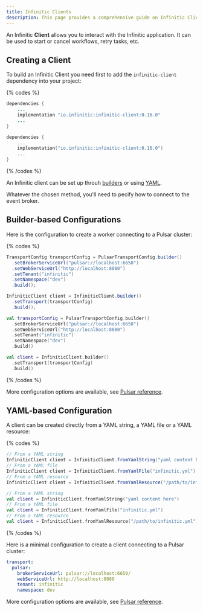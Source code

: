 ```yaml
---
title: Infinitic Clients
description: This page provides a comprehensive guide on Infinitic Clients, essential components for interacting with Infinitic applications. Learn how to create, configure, and utilize clients to manage workflows, retry tasks, and perform other crucial operations in your distributed system. Discover the flexibility of builder-based and YAML-based configurations for seamless integration with your Infinitic infrastructure.
---
```


An Infinitic **Client**  allows you to interact with the Infinitic application. It can be used to start or cancel workflows, retry tasks, etc.

## Creating a Client

To build an Infinitic Client you need first to add the `infinitic-client` dependency into your project:

{% codes %}

```java
dependencies {
    ...
    implementation "io.infinitic:infinitic-client:0.16.0"
    ...
}
```

```kotlin
dependencies {
    ...
    implementation("io.infinitic:infinitic-client:0.16.0")
    ...
}
```

{% /codes %}

An Infinitic client can be set up throuh [builders](#builder-based-configuration) or using [YAML](#yaml-based-configuration). 

Whatever the chosen method, you'll need to pecify how to connect to the event broker. 

## Builder-based Configurations

Here is the configuration to create a worker connecting to a Pulsar cluster:

{% codes %}

```java
TransportConfig transportConfig = PulsarTransportConfig.builder()
  .setBrokerServiceUrl("pulsar://localhost:6650")
  .setWebServiceUrl("http://localhost:8080") 
  .setTenant("infinitic")
  .setNamespace("dev")
  .build();

InfiniticClient client = InfiniticClient.builder()
  .setTransport(transportConfig)
  .build();
```

```kotlin
val transportConfig = PulsarTransportConfig.builder()
  .setBrokerServiceUrl("pulsar://localhost:6650")
  .setWebServiceUrl("http://localhost:8080")
  .setTenant("infinitic")
  .setNamespace("dev")
  .build()

val client = InfiniticClient.builder()
  .setTransport(transportConfig)
  .build()
``` 

{% /codes %}

More configuration options are available, see [Pulsar reference](/docs/references/pulsar).

## YAML-based Configuration

A client can be created directly from a YAML string, a YAML file or a YAML resource:

{% codes %}

```java
// From a YAML string
InfiniticClient client = InfiniticClient.fromYamlString("yaml content here");
// From a YAML file
InfiniticClient client = InfiniticClient.fromYamlFile("infinitic.yml");
// From a YAML resource
InfiniticClient client = InfiniticClient.fromYamlResource("/path/to/infinitic.yml");
```

```kotlin
// From a YAML string
val client = InfiniticClient.fromYamlString("yaml content here")
// From a YAML file
val client = InfiniticClient.fromYamlFile("infinitic.yml")
// From a YAML resource
val client = InfiniticClient.fromYamlResource("/path/to/infinitic.yml")
```

{% /codes %}

Here is a minimal configuration to create a client connecting to a Pulsar cluster:

```yaml
transport:
  pulsar:
    brokerServiceUrl: pulsar://localhost:6650/
    webServiceUrl: http://localhost:8080
    tenant: infinitic
    namespace: dev
```

More configuration options are available, see [Pulsar reference](/docs/references/pulsar).



